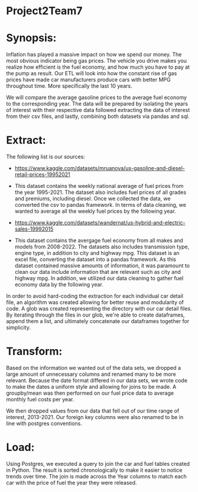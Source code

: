 # Project2Team7

# Synopsis:

 Inflation has played a massive impact on how we spend our money. The most obvious indicator being gas prices. The vehicle you drive makes you realize how efficient is the fuel economy, and how much you have to pay at the pump as result. Our ETL will look into how the constant rise of gas prices have made car manufacturers produce cars with better MPG throughout time. More specifically the last 10 years. 

We will compare the average gasoline prices to the average fuel economy to the corresponding year. The data will be prepared by isolating the years of interest with their respective data followed extracting the data of interest from their csv files, and lastly, combining both datasets via pandas and sql.


# Extract:

The following list is our sources:

- https://www.kaggle.com/datasets/mruanova/us-gasoline-and-diesel-retail-prices-19952021
- This dataset contains the weekly national average of fuel prices from the year 1995-2021. The dataset also includes fuel prices of all grades and premiums, including diesel. Once we collected the data, we converted the csv to pandas framework. In terms of data cleaning, we wanted to average all the weekly fuel prices by the following year.

- https://www.kaggle.com/datasets/wandernat/us-hybrid-and-electric-sales-19992015
- This dataset contains the avergage fuel economy from all makes and models from 2008-2022. The datasets also includes transmission type, engine type, in addition to city and highway mpg. This dataset is an excel file, converting the dataset into a pandas framework. As this dataset contained massive amounts of information, it was paramount to clean our data include information that are relevant such as city and highway mpg. In addition, we utilized our data cleaning to gather fuel economy data by the following year.

In order to avoid hard-coding the extraction for each individual car detail file, an algorithm was created allowing for better reuse and modularity of code. A glob was created representing the directory with our car detail files. By iterating through the files in our glob, we're able to create dataframes, append them a list, and ultimately concatenate our dataframes together for simplicity.

# Transform:

Based on the information we wanted out of the data sets, we dropped a large amount of unnecessary columns and renamed many to be more relevant. Because the date format differed in our data sets, we wrote code to make the dates a uniform style and allowing for joins to be made. A groupby/mean was then performed on our fuel price data to average monthly fuel costs per year.

We then dropped values from our data that fell out of our time range of interest, 2013-2021.  Our foreign key columns were also renamed to be in line with postgres conventions.

# Load:

Using Postgres, we executed a query to join the car and fuel tables created in Python. The result is sorted chronologically to make it easier to notice trends over time. The join is made across the Year columns to match each car with the price of fuel the year they were released.
